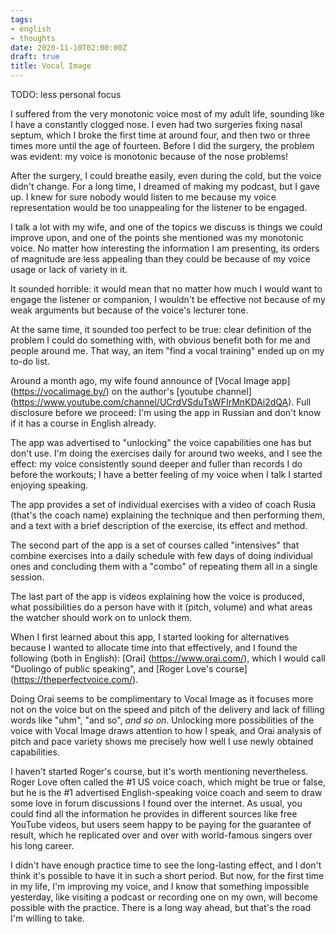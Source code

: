 ```yaml
---
tags:
- english
- thoughts
date: 2020-11-10T02:00:00Z
draft: true
title: Vocal Image
---
```


TODO: less personal focus

I suffered from the very monotonic voice most of my adult life, sounding like I have a constantly clogged nose. I even had two surgeries fixing nasal septum, which I broke the first time at around four, and then two or three times more until the age of fourteen. Before I did the surgery, the problem was evident: my voice is monotonic because of the nose problems!

After the surgery, I could breathe easily, even during the cold, but the voice didn't change. For a long time, I dreamed of making my podcast, but I gave up. I knew for sure nobody would listen to me because my voice representation would be too unappealing for the listener to be engaged.

I talk a lot with my wife, and one of the topics we discuss is things we could improve upon, and one of the points she mentioned was my monotonic voice. No matter how interesting the information I am presenting, its orders of magnitude are less appealing than they could be because of my voice usage or lack of variety in it.

It sounded horrible: it would mean that no matter how much I would want to engage the listener or companion, I wouldn't be effective not because of my weak arguments but because of the voice's lecturer tone.

<!--more-->

At the same time, it sounded too perfect to be true: clear definition of the problem I could do something with, with obvious benefit both for me and people around me. That way, an item "find a vocal training" ended up on my to-do list.

Around a month ago, my wife found announce of [Vocal Image app] (https://vocalimage.by/) on the author's [youtube channel] (https://www.youtube.com/channel/UCrdVSduTsWFIrMnKDAi2dQA). Full disclosure before we proceed: I'm using the app in Russian and don't know if it has a course in English already.

The app was advertised to "unlocking" the voice capabilities one has but don't use. I'm doing the exercises daily for around two weeks, and I see the effect: my voice consistently sound deeper and fuller than records I do before the workouts; I have a better feeling of my voice when I talk I started enjoying speaking.

The app provides a set of individual exercises with a video of coach Rusia (that's the coach name) explaining the technique and then performing them, and a text with a brief description of the exercise, its effect and method.

The second part of the app is a set of courses called "intensives" that combine exercises into a daily schedule with few days of doing individual ones and concluding them with a "combo" of repeating them all in a single session.

The last part of the app is videos explaining how the voice is produced, what possibilities do a person have with it (pitch, volume) and what areas the watcher should work on to unlock them.

When I first learned about this app, I started looking for alternatives because I wanted to allocate time into that effectively, and I found the following (both in English): [Orai] (https://www.orai.com/), which I would call "Duolingo of public speaking", and [Roger Love's course] (https://theperfectvoice.com/).

Doing Orai seems to be complimentary to Vocal Image as it focuses more not on the voice but on the speed and pitch of the delivery and lack of filling words like "uhm", "and so", *and so on*. Unlocking more possibilities of the voice with Vocal Image draws attention to how I speak, and Orai analysis of pitch and pace variety shows me precisely how well I use newly obtained capabilities.

I haven't started Roger's course, but it's worth mentioning nevertheless. Roger Love often called the #1 US voice coach, which might be true or false, but he is the #1 advertised English-speaking voice coach and seem to draw some love in forum discussions I found over the internet. As usual, you could find all the information he provides in different sources like free YouTube videos, but users seem happy to be paying for the guarantee of result, which he replicated over and over with world-famous singers over his long career.

I didn't have enough practice time to see the long-lasting effect, and I don't think it's possible to have it in such a short period. But now, for the first time in my life, I'm improving my voice, and I know that something impossible yesterday, like visiting a podcast or recording one on my own, will become possible with the practice. There is a long way ahead, but that's the road I'm willing to take.
